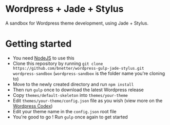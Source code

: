 # Wordpress + Jade + Stylus
A sandbox for Wordpress theme development, using Jade + Stylus.

# Getting started
+ You need [NodeJS](https://nodejs.org/) to use this
+ Clone this repository by running `git clone https://github.com/bnetter/wordpress-gulp-jade-stylus.git wordpress-sandbox` (`wordpress-sandbox` is the folder name you're cloning to)
+ Move to the newly created directory and run `npm install`
+ Then run `gulp` once to download the latest Wordpress release
+ Copy `themes/default-skeleton` into `themes/your-theme`
+ Edit `themes/your-theme/config.json` file as you wish (view more on the [Wordpress Codex](https://codex.wordpress.org/File_Header))
+ Edit your theme name in the `config.json` root file
+ You're good to go ! Run `gulp` once again to get started